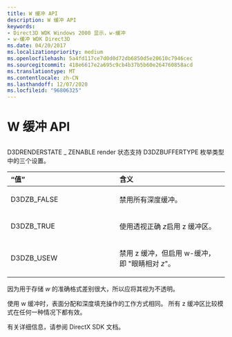 ```yaml
---
title: W 缓冲 API
description: W 缓冲 API
keywords:
- Direct3D WDK Windows 2000 显示，w-缓冲
- w-缓冲 WDK Direct3D
ms.date: 04/20/2017
ms.localizationpriority: medium
ms.openlocfilehash: 5a4fd117ce7d0d0d72db6850d5e20610c7946cec
ms.sourcegitcommit: 418e6617e2a695c9cb4b37b5b60e264760858acd
ms.translationtype: MT
ms.contentlocale: zh-CN
ms.lasthandoff: 12/07/2020
ms.locfileid: "96806325"
---
```

# <a name="w-buffering-api"></a>W 缓冲 API


## <span id="ddk_w_buffering_api_gg"></span><span id="DDK_W_BUFFERING_API_GG"></span>


D3DRENDERSTATE \_ ZENABLE render 状态支持 D3DZBUFFERTYPE 枚举类型中的三个设置。

<table>
<colgroup>
<col width="50%" />
<col width="50%" />
</colgroup>
<thead>
<tr class="header">
<th align="left">“值”</th>
<th align="left">含义</th>
</tr>
</thead>
<tbody>
<tr class="odd">
<td align="left"><p>D3DZB_FALSE</p></td>
<td align="left"><p>禁用所有深度缓冲。</p></td>
</tr>
<tr class="even">
<td align="left"><p>D3DZB_TRUE</p></td>
<td align="left"><p>使用透视正确 <em>z</em>启用 z 缓冲区。</p></td>
</tr>
<tr class="odd">
<td align="left"><p>D3DZB_USEW</p></td>
<td align="left"><p>禁用 z 缓冲，但启用 w-缓冲，即 "眼睛相对 <em>z</em>"。</p></td>
</tr>
</tbody>
</table>

 

因为用于存储 *w* 的准确格式差别很大，所以应将其视为不透明。

使用 w 缓冲时，表面分配和深度填充操作的工作方式相同。 所有 z 缓冲区比较模式在任何一种情况下都有效。

有关详细信息，请参阅 DirectX SDK 文档。

 

 





